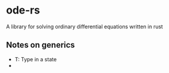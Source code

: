 # ode-rs

A library for solving ordinary differential equations written in rust


## Notes on generics
- T: Type in a state
- 
